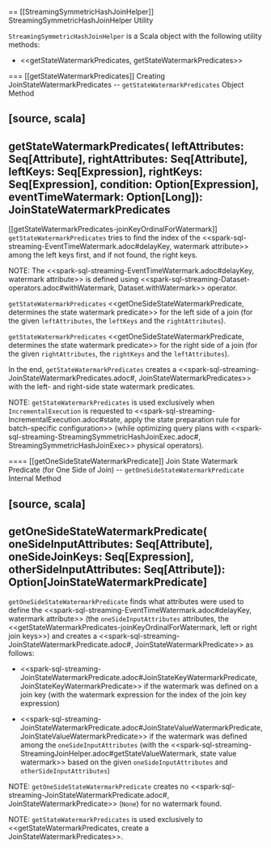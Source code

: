 == [[StreamingSymmetricHashJoinHelper]] StreamingSymmetricHashJoinHelper Utility

`StreamingSymmetricHashJoinHelper` is a Scala object with the following utility methods:

* <<getStateWatermarkPredicates, getStateWatermarkPredicates>>

=== [[getStateWatermarkPredicates]] Creating JoinStateWatermarkPredicates -- `getStateWatermarkPredicates` Object Method

[source, scala]
----
getStateWatermarkPredicates(
  leftAttributes: Seq[Attribute],
  rightAttributes: Seq[Attribute],
  leftKeys: Seq[Expression],
  rightKeys: Seq[Expression],
  condition: Option[Expression],
  eventTimeWatermark: Option[Long]): JoinStateWatermarkPredicates
----

[[getStateWatermarkPredicates-joinKeyOrdinalForWatermark]]
`getStateWatermarkPredicates` tries to find the index of the <<spark-sql-streaming-EventTimeWatermark.adoc#delayKey, watermark attribute>> among the left keys first, and if not found, the right keys.

NOTE: The <<spark-sql-streaming-EventTimeWatermark.adoc#delayKey, watermark attribute>> is defined using <<spark-sql-streaming-Dataset-operators.adoc#withWatermark, Dataset.withWatermark>> operator.

`getStateWatermarkPredicates` <<getOneSideStateWatermarkPredicate, determines the state watermark predicate>> for the left side of a join (for the given `leftAttributes`, the `leftKeys` and the `rightAttributes`).

`getStateWatermarkPredicates` <<getOneSideStateWatermarkPredicate, determines the state watermark predicate>> for the right side of a join (for the given `rightAttributes`, the `rightKeys` and the `leftAttributes`).

In the end, `getStateWatermarkPredicates` creates a <<spark-sql-streaming-JoinStateWatermarkPredicates.adoc#, JoinStateWatermarkPredicates>> with the left- and right-side state watermark predicates.

NOTE: `getStateWatermarkPredicates` is used exclusively when `IncrementalExecution` is requested to <<spark-sql-streaming-IncrementalExecution.adoc#state, apply the state preparation rule for batch-specific configuration>> (while optimizing query plans with <<spark-sql-streaming-StreamingSymmetricHashJoinExec.adoc#, StreamingSymmetricHashJoinExec>> physical operators).

==== [[getOneSideStateWatermarkPredicate]] Join State Watermark Predicate (for One Side of Join) -- `getOneSideStateWatermarkPredicate` Internal Method

[source, scala]
----
getOneSideStateWatermarkPredicate(
  oneSideInputAttributes: Seq[Attribute],
  oneSideJoinKeys: Seq[Expression],
  otherSideInputAttributes: Seq[Attribute]): Option[JoinStateWatermarkPredicate]
----

`getOneSideStateWatermarkPredicate` finds what attributes were used to define the <<spark-sql-streaming-EventTimeWatermark.adoc#delayKey, watermark attribute>> (the `oneSideInputAttributes` attributes, the <<getStateWatermarkPredicates-joinKeyOrdinalForWatermark, left or right join keys>>) and creates a <<spark-sql-streaming-JoinStateWatermarkPredicate.adoc#, JoinStateWatermarkPredicate>> as follows:

* <<spark-sql-streaming-JoinStateWatermarkPredicate.adoc#JoinStateKeyWatermarkPredicate, JoinStateKeyWatermarkPredicate>> if the watermark was defined on a join key (with the watermark expression for the index of the join key expression)

* <<spark-sql-streaming-JoinStateWatermarkPredicate.adoc#JoinStateValueWatermarkPredicate, JoinStateValueWatermarkPredicate>> if the watermark was defined among the `oneSideInputAttributes` (with the <<spark-sql-streaming-StreamingJoinHelper.adoc#getStateValueWatermark, state value watermark>> based on the given `oneSideInputAttributes` and `otherSideInputAttributes`)

NOTE: `getOneSideStateWatermarkPredicate` creates no <<spark-sql-streaming-JoinStateWatermarkPredicate.adoc#, JoinStateWatermarkPredicate>> (`None`) for no watermark found.

NOTE: `getStateWatermarkPredicates` is used exclusively to <<getStateWatermarkPredicates, create a JoinStateWatermarkPredicates>>.
